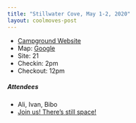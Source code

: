 ```yaml
---
title: "Stillwater Cove, May 1-2, 2020"
layout: coolmoves-post
---
```


* [Campground Website](https://parks.sonomacounty.ca.gov/Visit/Stillwater-Cove-Regional-Park/)
* Map: [Google](https://maps.google.com/maps?f=d&amp;source=s_d&amp;hl=en&amp;ie=UTF8&amp;z=16&amp;saddr=&daddr=38.462126,-122.725431)
* Site: 21
* Checkin: 2pm
* Checkout: 12pm

##### Attendees
* Ali, Ivan, Bibo
* [Join us! There’s still space!]({{site.coolmoves_list_url}})